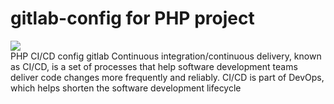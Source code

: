# gitlab-config for PHP project
<img src="https://cdn.discordapp.com/attachments/770896643976855575/1023537589849952277/OIP_3.jpg" /><br>
PHP CI/CD config gitlab 
Continuous integration/continuous delivery, known as CI/CD, is a set of processes that help software development teams deliver code changes more frequently and reliably. CI/CD is part of DevOps, which helps shorten the software development lifecycle
